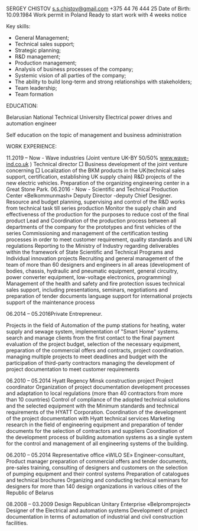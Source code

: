 SERGEY CHISTOV
s.s.chistov@gmail.com
+375 44 76 444 25
Date of Birth:  10.09.1984 
Work permit in Poland 
Ready to start work with 4 weeks notice

Key skills:
-	General Management;
-	Technical sales support;
-	Strategic planning;
-	R&D management;
-	Production management;
-	Analysis of business processes of the company;
-	Systemic vision of all parties of the company;
-	The ability to build long-term and strong relationships with stakeholders;
-	Team leadership;
-   Team formation


EDUCATION:

Belarusian National Technical University
Electrical power drives and automation engineer

Self education  on the topic of management and business administration

WORK EXPERIENCE:

11.2019 – Now -  Wave industries (Joint venture UK-BY 50/50%  www.wave-ind.co.uk ) Technical   director
□	Business development of the joint venture concerning
□	Localization of the BKM products in the UK(technical sales support, certification, establishing UK supply chain)
R&D projects of the new electric vehicles.
Preparation of the organizing engineering center in a Great Stone Park.
06.2016 - Now - Scientific and Technical Production Center «Belkommunmash» Deputy Director -deputy Chief Designer.
Resource and budget planning, supervising and control of the R&D works from technical
task till series production
Monitor the supply chain and  effectiveness of the production for the purposes to reduce cost of the final product
Lead and Coordination of the production process between all departments of the company for the prototypes and first vehicles of the series
Commissioning  and management  of  the certification testing  processes in  order  to meet customer requirement, quality standards and UN regulations
Reporting to the Ministry of Industry regarding deliverables within the framework of State Scientific and Technical Programs and Individual innovation projects
Recruiting and general management of the team of more than 60 designers and engineers in all areas (development of bodies, chassis, hydraulic and pneumatic equipment, general circuitry, power converter equipment, low-voltage electronics, programming)
Management of the health and safety and fire protection issues
technical sales support, including presentations, seminars, negotiations and preparation of tender documents
language support for international projects
support of the maintenance process


06.2014 – 05.2016Private Entrepreneur. 

Projects in the field of Automation of the pump stations for heating, water supply and sewage system, implementation of "Smart Home" systems.
search and manage clients from the first contact to the final payment
evaluation of the project budget, selection of the necessary equipment, preparation of the commercial offers and contracts, project coordination.
managing multiple projects to meet deadlines and budget with the participation of third-party contractors
managing the development of project documentation to meet customer requirements

06.2010 – 05.2014 Hyatt Regency Minsk construction project Project coordinator
Organization  of  project  documentation  development  processes  and  adaptation  to  local regulations (more than 40 contractors from more than 10 countries)
Control of compliance of the adopted technical solutions and the selected equipment with the Minimum standards and technical requirements of the HYATT Corporation.
Coordination of the development of the project documentation with Hyatt technical services
Marketing  research  in  the  field  of  engineering  equipment  and  preparation  of  tender documents for the selection of contractors and suppliers
Coordination of the development process of building automation systems as a single system for the control and management of all engineering systems of the building.


06.2010 – 05.2014 Representative office «WILO SE» Engineer-consultant,  Product  manager
preparation of commercial offers and tender documents,
pre-sales  training,  consulting  of  designers  and  customers  on  the  selection  of  pumping equipment and their control systems
Preparation of catalogues and technical brochures
Organizing  and  conducting  technical  seminars  for  designers  for  more  than  140  design organizations in various cities of the Republic of Belarus

08.2008 – 03.2009 Design Republican Unitary Enterprise «Belpromproject» Designer of the Electrical and automation systems
Development  of   project  documentation  in  terms  of  automation  of  industrial  and  civil construction facilities.

